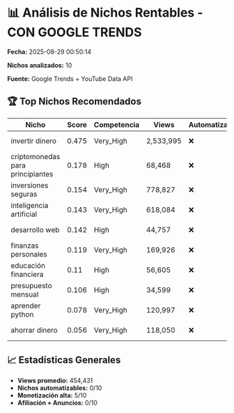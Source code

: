 # 📊 Análisis de Nichos Rentables - CON GOOGLE TRENDS

**Fecha:** 2025-08-29 00:50:14

**Nichos analizados:** 10

**Fuente:** Google Trends + YouTube Data API

## 🏆 Top Nichos Recomendados

| Nicho | Score | Competencia | Views | Automatizable | Monetización | Tipo |
|-------|-------|-------------|-------|---------------|--------------|------|
| invertir dinero | 0.475 | Very_High | 2,533,995 | ❌ | Muy Alto | Solo Anuncios |
| criptomonedas para principiantes | 0.178 | High | 68,468 | ❌ | Muy Alto | Solo Anuncios |
| inversiones seguras | 0.154 | Very_High | 778,827 | ❌ | Medio | Difícil Monetizar |
| inteligencia artificial | 0.143 | Very_High | 618,084 | ❌ | Medio | Difícil Monetizar |
| desarrollo web | 0.142 | High | 44,757 | ❌ | Alto | Difícil Monetizar |
| finanzas personales | 0.119 | Very_High | 169,926 | ❌ | Muy Alto | Solo Anuncios |
| educación financiera | 0.11 | High | 56,605 | ❌ | Medio | Solo Anuncios |
| presupuesto mensual | 0.106 | High | 34,599 | ❌ | Medio | Difícil Monetizar |
| aprender python | 0.078 | Very_High | 120,997 | ❌ | Alto | Difícil Monetizar |
| ahorrar dinero | 0.056 | Very_High | 118,050 | ❌ | Medio | Difícil Monetizar |

## 📈 Estadísticas Generales

- **Views promedio:** 454,431
- **Nichos automatizables:** 0/10
- **Monetización alta:** 5/10
- **Afiliación + Anuncios:** 0/10
